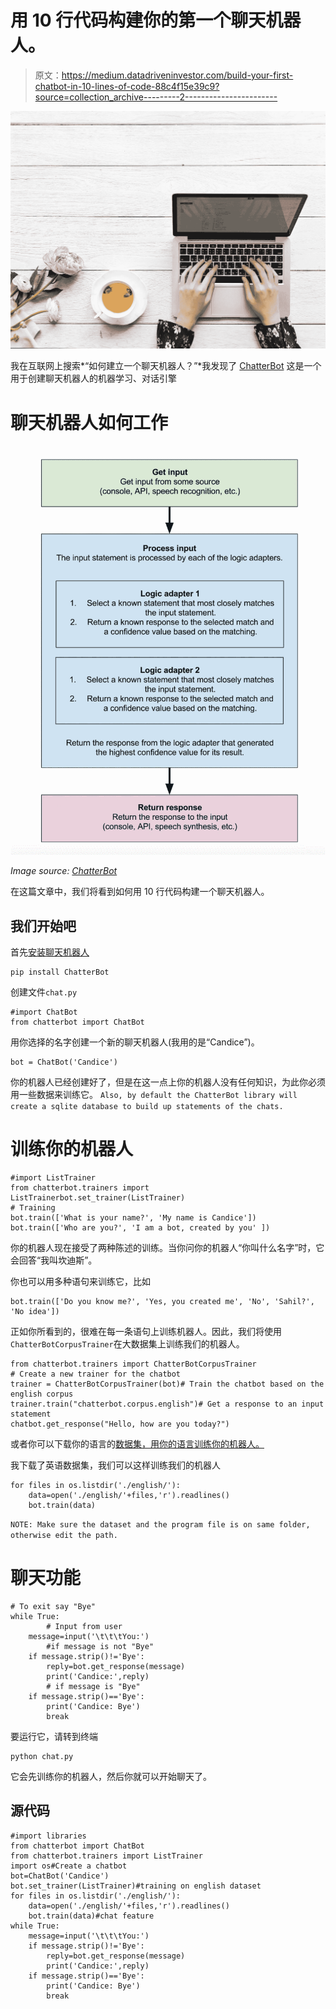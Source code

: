 # 用 10 行代码构建你的第一个聊天机器人。

> 原文：<https://medium.datadriveninvestor.com/build-your-first-chatbot-in-10-lines-of-code-88c4f15e39c9?source=collection_archive---------2----------------------->

![](img/cd16b2d3a8a5a1075c32a12ecaff125e.png)

我在互联网上搜索*“如何建立一个聊天机器人？”*我发现了 [ChatterBot](https://chatterbot.readthedocs.io/en/stable/) 这是一个用于创建聊天机器人的机器学习、对话引擎

# 聊天机器人如何工作

![](img/390b244a5b7c72b8b23e6ee91a41816c.png)

*Image source:* [*ChatterBot*](https://chatterbot.readthedocs.io/en/stable/#process-flow-diagram)

在这篇文章中，我们将看到如何用 10 行代码构建一个聊天机器人。

## 我们开始吧

首先[安装聊天机器人](https://pypi.org/project/ChatterBot/)

```
pip install ChatterBot
```

创建文件`chat.py`

```
#import ChatBot
from chatterbot import ChatBot
```

用你选择的名字创建一个新的聊天机器人(我用的是“Candice”)。

```
bot = ChatBot('Candice')
```

你的机器人已经创建好了，但是在这一点上你的机器人没有任何知识，为此你必须用一些数据来训练它。
`Also, by default the ChatterBot library will create a sqlite database to build up statements of the chats.`

# 训练你的机器人

```
#import ListTrainer
from chatterbot.trainers import ListTrainerbot.set_trainer(ListTrainer)
# Training 
bot.train(['What is your name?', 'My name is Candice'])
bot.train(['Who are you?', 'I am a bot, created by you' ])
```

你的机器人现在接受了两种陈述的训练。当你问你的机器人“你叫什么名字”时，它会回答“我叫坎迪斯”。

你也可以用多种语句来训练它，比如

```
bot.train(['Do you know me?', 'Yes, you created me', 'No', 'Sahil?', 'No idea'])
```

正如你所看到的，很难在每一条语句上训练机器人。因此，我们将使用`ChatterBotCorpusTrainer`在大数据集上训练我们的机器人。

```
from chatterbot.trainers import ChatterBotCorpusTrainer
# Create a new trainer for the chatbot
trainer = ChatterBotCorpusTrainer(bot)# Train the chatbot based on the english corpus
trainer.train("chatterbot.corpus.english")# Get a response to an input statement
chatbot.get_response("Hello, how are you today?")
```

或者你可以下载你的语言的[数据集，用你的语言训练你的机器人。](https://github.com/gunthercox/chatterbot-corpus/tree/master/chatterbot_corpus/data)

我下载了英语数据集，我们可以这样训练我们的机器人

```
for files in os.listdir('./english/'):
    data=open('./english/'+files,'r').readlines()
    bot.train(data)
```

`NOTE: Make sure the dataset and the program file is on same folder, otherwise edit the path.`

# 聊天功能

```
# To exit say "Bye"
while True:
        # Input from user
    message=input('\t\t\tYou:')
        #if message is not "Bye"
    if message.strip()!='Bye':
        reply=bot.get_response(message)
        print('Candice:',reply)
        # if message is "Bye"
    if message.strip()=='Bye':
        print('Candice: Bye')
        break
```

要运行它，请转到终端

```
python chat.py
```

它会先训练你的机器人，然后你就可以开始聊天了。

## 源代码

```
#import libraries
from chatterbot import ChatBot
from chatterbot.trainers import ListTrainer
import os#Create a chatbot
bot=ChatBot('Candice')
bot.set_trainer(ListTrainer)#training on english dataset
for files in os.listdir('./english/'):
    data=open('./english/'+files,'r').readlines()
    bot.train(data)#chat feature
while True:
    message=input('\t\t\tYou:')
    if message.strip()!='Bye':
        reply=bot.get_response(message)
        print('Candice:',reply)
    if message.strip()=='Bye':
        print('Candice: Bye')
        break
```